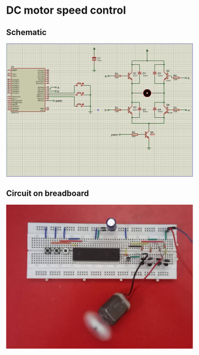 # DC motor speed control

## Schematic
![Screenshot](schematic.PNG)

## Circuit on breadboard
![Screenshot](Breadboard%20circuit.PNG)
